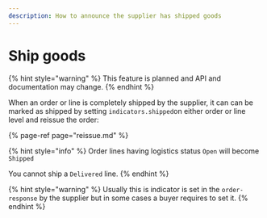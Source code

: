 ```yaml
---
description: How to announce the supplier has shipped goods
---
```


# Ship goods

{% hint style="warning" %}
This feature is planned and API and documentation may change. 
{% endhint %}

When an order or line is completely shipped by the supplier, it can can be marked as shipped by setting `indicators.shipped`on either order or line level and reissue the order:

{% page-ref page="reissue.md" %}

{% hint style="info" %}
Order lines having logistics status `Open` will become `Shipped`

You cannot ship a `Delivered` line.
{% endhint %}

{% hint style="warning" %}
Usually this is indicator is set in the `order-response` by the supplier but in some cases a buyer requires to set it.
{% endhint %}



